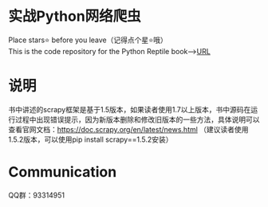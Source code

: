 # 实战Python网络爬虫
Place stars⭐ before you leave（记得点个星⭐哦）
<br>
This is the code repository for the Python Reptile book--><a href="https://item.jd.com/12610080.html?dist=jd">URL</a>

# 说明
书中讲述的scrapy框架是基于1.5版本，如果读者使用1.7以上版本，书中源码在运行过程中出现错误提示，因为新版本删除和修改旧版本的一些方法，具体说明可以查看官网文档：https://doc.scrapy.org/en/latest/news.html （建议读者使用1.5.2版本，可以使用pip install scrapy==1.5.2安装）
# Communication
QQ群：93314951
